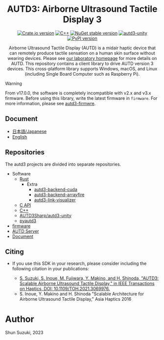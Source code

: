 <h1 align="center">
AUTD3: Airborne Ultrasound Tactile Display 3
</h1>

<div align="center">

[![Crate.io version](https://img.shields.io/crates/v/autd3)](https://crates.io/crates/autd3)
[![C++](https://img.shields.io/github/v/release/shinolab/autd3-cpp?label=C%2B%2B)](https://github.com/shinolab/autd3-cpp/releases/latest)
[![NuGet stable version](https://img.shields.io/nuget/v/autd3sharp)](https://nuget.org/packages/AUTD3Sharp)
[![autd3-unity](https://img.shields.io/npm/v/com.shinolab.autd3?label=autd3-unity)](https://www.npmjs.com/package/com.shinolab.autd3)
[![PyPI version](https://img.shields.io/pypi/v/pyautd3)](https://pypi.org/project/pyautd3/)

</div>

<p align="center">
Airborne Ultrasound Tactile Display (AUTD) is a midair haptic device that can remotely produce tactile sensation on a human skin surface without wearing devices.
Please see <a href="https://hapislab.org/en/airborne-ultrasound-tactile-display">our laboratory homepage</a> for more details on AUTD.
This repository contains a client library to drive AUTD version 3 devices.
This cross-platform library supports Windows, macOS, and Linux (including Single Board Computer such as Raspberry Pi).
</p>

> [!WARNING]  
> From v17.0.0, the software is completely incompatible with v2.x and v3.x firmware.
> Before using this library, write the latest firmware in `firmware`. For more information, please see [autd3-firmwre](https://github.com/shinolab/autd3-firmware).

## Document

* [日本語/Japanese](https://shinolab.github.io/autd3-doc/jp)
* [English](https://shinolab.github.io/autd3-doc/en)

## Repositories

The autd3 projects are divided into separate repositories.

- Software
  - [Rust](https://github.com/shinolab/autd3-rs)
    - Extra
      - [autd3-backend-cuda](https://github.com/shinolab/autd3-backend-cuda)
      - [autd3-backend-arrayfire](https://github.com/shinolab/autd3-backend-arrayfire)
      - [autd3-link-visualizer](https://github.com/shinolab/autd3-link-visualizer)
  - [C API](https://github.com/shinolab/autd3-capi)
  - [C++](https://github.com/shinolab/autd3-cpp)
  - [AUTD3Sharp/autd3-unity](https://github.com/shinolab/AUTD3Sharp)
  - [pyautd3](https://github.com/shinolab/pyautd3)
- [firmware](https://github.com/shinolab/autd3-firmware)
- [AUTD Server](https://github.com/shinolab/autd3-server)
- [Document](https://github.com/shinolab/autd3-doc)

## Citing

* If you use this SDK in your research, please consider including the following citation in your publications:

   * [S. Suzuki, S. Inoue, M. Fujiwara, Y. Makino, and H. Shinoda, "AUTD3: Scalable Airborne Ultrasound Tactile Display," in IEEE Transactions on Haptics, DOI: 10.1109/TOH.2021.3069976.](https://ieeexplore.ieee.org/document/9392322)
   * S. Inoue, Y. Makino and H. Shinoda "Scalable Architecture for Airborne Ultrasound Tactile Display," Asia Haptics 2016

# Author

Shun Suzuki, 2023
